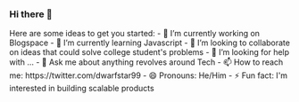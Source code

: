 ### Hi there 👋

<!--
**Dwarfstar-099/Dwarfstar-099** is a ✨ _special_ ✨ repository because its `README.md` (this file) appears on your GitHub profile. --!>

Here are some ideas to get you started:

- 🔭 I’m currently working on Blogspace
- 🌱 I’m currently learning Javascript
- 👯 I’m looking to collaborate on ideas that could solve college student's problems
- 🤔 I’m looking for help with ...
- 💬 Ask me about anything revolves around Tech
- 📫 How to reach me: https://twitter.com/dwarfstar99
- 😄 Pronouns: He/Him
- ⚡ Fun fact: I'm interested in building scalable products

